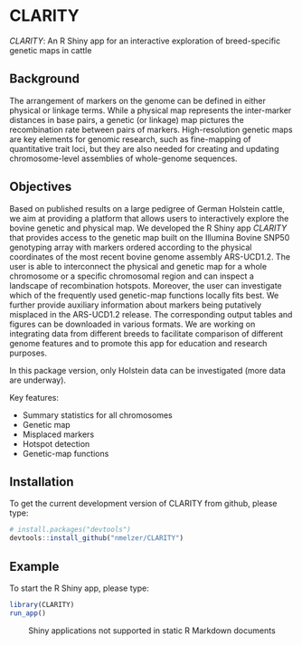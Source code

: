 
<!-- README.md is generated from README.Rmd. Please edit that file -->

# CLARITY

*CLARITY*: An R Shiny app for an interactive exploration of
breed-specific genetic maps in cattle

## Background

The arrangement of markers on the genome can be defined in either
physical or linkage terms. While a physical map represents the
inter-marker distances in base pairs, a genetic (or linkage) map
pictures the recombination rate between pairs of markers.
High-resolution genetic maps are key elements for genomic research, such
as fine-mapping of quantitative trait loci, but they are also needed for
creating and updating chromosome-level assemblies of whole-genome
sequences.

## Objectives

Based on published results on a large pedigree of German Holstein
cattle, we aim at providing a platform that allows users to
interactively explore the bovine genetic and physical map. We developed
the R Shiny app *CLARITY* that provides access to the genetic map built
on the Illumina Bovine SNP50 genotyping array with markers ordered
according to the physical coordinates of the most recent bovine genome
assembly ARS-UCD1.2. The user is able to interconnect the physical and
genetic map for a whole chromosome or a specific chromosomal region and
can inspect a landscape of recombination hotspots. Moreover, the user
can investigate which of the frequently used genetic-map functions
locally fits best. We further provide auxiliary information about
markers being putatively misplaced in the ARS-UCD1.2 release. The
corresponding output tables and figures can be downloaded in various
formats. We are working on integrating data from different breeds to
facilitate comparison of different genome features and to promote this
app for education and research purposes.

In this package version, only Holstein data can be investigated (more
data are underway).

Key features:

  - Summary statistics for all chromosomes
  - Genetic map
  - Misplaced markers
  - Hotspot detection
  - Genetic-map functions

## Installation

To get the current development version of CLARITY from github, please
type:

``` r
# install.packages("devtools")
devtools::install_github("nmelzer/CLARITY")
```

## Example

To start the R Shiny app, please type:

``` r
library(CLARITY)
run_app()
```

<div style="width: 100% ; height: 400px ; text-align: center; box-sizing: border-box; -moz-box-sizing: border-box; -webkit-box-sizing: border-box;" class="muted well">Shiny applications not supported in static R Markdown documents</div>
